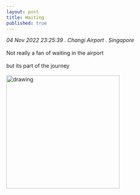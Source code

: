 ```yaml
---
layout: post
title: Waiting
published: true
---
```

_04 Nov 2022 23:25:39 . Changi Airport . Singapore_
<br>
<br>
Not really a fan of waiting in the airport
<br>
<br>
but its part of the journey 
<br>
<br>
<img src="https://drive.google.com/uc?export=view&id=1z8mtmrVVLz41Ps098Ft15kJjhtCc6AoF" alt="drawing" width="300"/>

